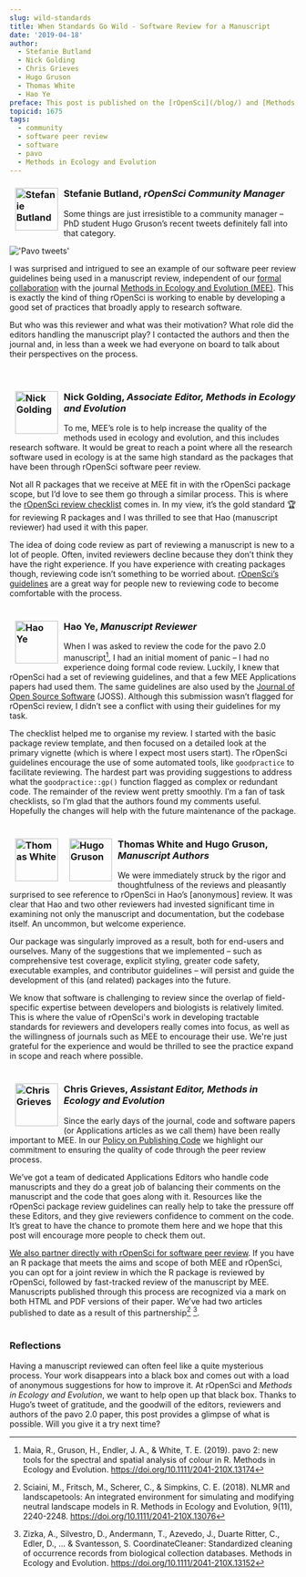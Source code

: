 ```yaml
---
slug: wild-standards
title: When Standards Go Wild - Software Review for a Manuscript
date: '2019-04-18'
author:
  - Stefanie Butland
  - Nick Golding
  - Chris Grieves
  - Hugo Gruson
  - Thomas White
  - Hao Ye
preface: This post is published on the [rOpenSci](/blog/) and [Methods in Ecology and Evolution](https://methodsblog.com/2019/04/18/ropensci-code-review-guidelines/) blogs
topicid: 1675
tags:
  - community
  - software peer review
  - software
  - pavo
  - Methods in Ecology and Evolution
---
```

### <img src="/img/blog-images/2019-04-18-wild-standards/stefanie-butland.jpg" alt="Stefanie Butland" style="margin: 0px 10px; width: 75px;" align="left"> Stefanie Butland, _rOpenSci Community Manager_

Some things are just irresistible to a community manager – PhD student Hugo Gruson’s recent tweets definitely fall into that category.

!['Pavo tweets'](https://i.imgur.com/sRKKrJ0.png)

I was surprised and intrigued to see an example of our software peer review guidelines being used in a manuscript review, independent of our [formal collaboration](/blog/2017/11/29/review-collaboration-mee/) with the journal [Methods in Ecology and Evolution (MEE)](https://besjournals.onlinelibrary.wiley.com/journal/2041210x). This is exactly the kind of thing rOpenSci is working to enable by developing a good set of practices that broadly apply to research software.

But who was this reviewer and what was their motivation? What role did the editors handling the manuscript play? I contacted the authors and then the journal and, in less than a week we had everyone on board to talk about their perspectives on the process.  
<br/>
<br/>

### <img src="/img/blog-images/2019-04-18-wild-standards/nick-golding.jpg" alt="Nick Golding" style="margin: 0px 10px; width: 75px;" align="left"> Nick Golding, _Associate Editor, Methods in Ecology and Evolution_

To me, MEE’s role is to help increase the quality of the methods used in ecology and evolution, and this includes research software. It would be great to reach a point where all the research software used in ecology is at the same high standard as the packages that have been through rOpenSci software peer review.

Not all R packages that we receive at MEE fit in with the rOpenSci package scope, but I’d love to see them go through a similar process. This is where the [rOpenSci review checklist](https://devguide.ropensci.org/reviewtemplate.html) comes in. In my view, it’s the gold standard 🏆 for reviewing R packages and I was thrilled to see that Hao (manuscript reviewer) had used it with this paper.

The idea of doing code review as part of reviewing a manuscript is new to a lot of people. Often, invited reviewers decline because they don’t think they have the right experience. If you have experience with creating packages though, reviewing code isn’t something to be worried about. [rOpenSci’s guidelines](https://devguide.ropensci.org/reviewerguide.html) are a great way for people new to reviewing code to become comfortable with the process.
<br/>
<br/>

### <img src="/img/blog-images/2019-04-18-wild-standards/hao-ye.jpg" alt="Hao Ye" style="margin: 0px 10px; width: 75px;" align="left"> Hao Ye, _Manuscript Reviewer_

When I was asked to review the code for the pavo 2.0 manuscript[^1], I had an initial moment of panic – I had no experience doing formal code review. Luckily, I knew that rOpenSci had a set of reviewing guidelines, and that a few MEE Applications papers had used them. The same guidelines are also used by the [Journal of Open Source Software](https://joss.theoj.org/) (JOSS). Although this submission wasn’t flagged for rOpenSci review, I didn’t see a conflict with using their guidelines for my task.

The checklist helped me to organise my review. I started with the basic package review template, and then focused on a detailed look at the primary vignette (which is where I expect most users start). The rOpenSci guidelines encourage the use of some automated tools, like `goodpractice` to facilitate reviewing. The hardest part was providing suggestions to address  what the `goodpractice::gp()` function flagged as complex or redundant code. The remainder of the review went pretty smoothly. I’m a fan of task checklists, so I’m glad that the authors found my comments useful. Hopefully the changes will help with the future maintenance of the package.
<br/>
<br/>

### <img src="/img/blog-images/2019-04-18-wild-standards/thomas-white.jpg" alt="Thomas White" style="margin: 0px 10px; width: 75px;" align="left"> <img src="/img/blog-images/2019-04-18-wild-standards/hugo-gruson.jpg" alt="Hugo Gruson" style="margin: 0px 10px; width: 75px;" align="left"> Thomas White and Hugo Gruson, _Manuscript Authors_

We were immediately struck by the rigor and thoughtfulness of the reviews and pleasantly surprised to see reference to rOpenSci in Hao’s [anonymous] review. It was clear that Hao and two other reviewers had invested significant time in examining not only the manuscript and documentation, but the codebase itself. An uncommon, but welcome experience.

Our package was singularly improved as a result, both for end-users and ourselves. Many of the suggestions that we implemented – such as comprehensive test coverage, explicit styling, greater code safety, executable examples, and contributor guidelines – will persist and guide the development of this (and related) packages into the future.

We know that software is challenging to review since the overlap of field-specific expertise between developers and biologists is relatively limited. This is where the value of rOpenSci's work in developing tractable standards for reviewers and developers really comes into focus, as well as the willingness of journals such as MEE to encourage their use. We're just grateful for the experience and would be thrilled to see the practice expand in scope and reach where possible.
<br/>
<br/>

### <img src="/img/blog-images/2019-04-18-wild-standards/chris-grieves.jpg" alt="Chris Grieves" style="margin: 0px 10px; width: 75px;" align="left"> Chris Grieves, _Assistant Editor, Methods in Ecology and Evolution_

Since the early days of the journal, code and software papers (or Applications articles as we call them) have been really important to MEE. In our [Policy on Publishing Code](https://besjournals.onlinelibrary.wiley.com/hub/journal/2041210x/policyonpublishingcode.html?) we highlight our commitment to ensuring the quality of code through the peer review process.

We’ve got a team of dedicated Applications Editors who handle code manuscripts and they do a great job of balancing their comments on the manuscript and the code that goes along with it. Resources like the rOpenSci package review guidelines can really help to take the pressure off these Editors, and they give reviewers confidence to comment on the code. It’s great to have the chance to promote them here and we hope that this post will encourage more people to check them out.

[We also partner directly with rOpenSci for software peer review](https://methodsblog.com/2017/11/29/software-review/). If you have an R package that meets the aims and scope of both MEE and rOpenSci, you can opt for a joint review in which the R package is reviewed by rOpenSci, followed by fast-tracked review of the manuscript by MEE. Manuscripts published through this process are recognized via a mark on both HTML and PDF versions of their paper. We’ve had two articles published to date as a result of this partnership[^2] [^3].
<br/>
<br/>

### Reflections

Having a manuscript reviewed can often feel like a quite mysterious process. Your work disappears into a black box and comes out with a load of anonymous suggestions for how to improve it. At rOpenSci and _Methods in Ecology and Evolution_, we want to help open up that black box. Thanks to Hugo’s tweet of gratitude, and the goodwill of the editors, reviewers and authors of the pavo 2.0 paper, this post provides a glimpse of what is possible. Will you give it a try next time?



[^1]: Maia, R., Gruson, H., Endler, J. A., & White, T. E. (2019). pavo 2: new tools for the spectral and spatial analysis of colour in R. Methods in Ecology and Evolution. https://doi.org/10.1111/2041-210X.13174

[^2]: Sciaini, M., Fritsch, M., Scherer, C., & Simpkins, C. E. (2018). NLMR and landscapetools: An integrated environment for simulating and modifying neutral landscape models in R. Methods in Ecology and Evolution, 9(11), 2240-2248. https://doi.org/10.1111/2041-210X.13076

[^3]: Zizka, A., Silvestro, D., Andermann, T., Azevedo, J., Duarte Ritter, C., Edler, D., ... & Svantesson, S. CoordinateCleaner: Standardized cleaning of occurrence records from biological collection databases. Methods in Ecology and Evolution. https://doi.org/10.1111/2041-210X.13152
